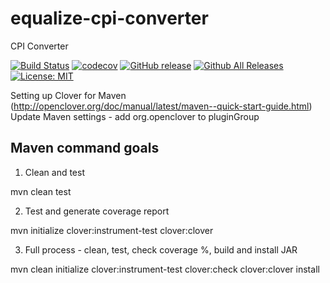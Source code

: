 # equalize-cpi-converter
CPI Converter

[![Build Status](https://travis-ci.org/engswee/equalize-cpi-converter.svg?branch=master)](https://travis-ci.org/engswee/equalize-cpi-converter)
[![codecov](https://codecov.io/gh/engswee/equalize-cpi-converter/branch/master/graph/badge.svg)](https://codecov.io/gh/engswee/equalize-cpi-converter)
[![GitHub release](https://img.shields.io/github/release/engswee/equalize-cpi-converter.svg)](https://github.com/engswee/equalize-cpi-converter/releases/latest)
[![Github All Releases](https://img.shields.io/github/downloads/engswee/equalize-cpi-converter/total.svg)](https://www.somsubhra.com/github-release-stats/?username=engswee&repository=equalize-cpi-converter)
[![License: MIT](https://img.shields.io/badge/License-MIT-orange.svg)](https://github.com/engswee/equalize-cpi-converter/blob/master/LICENSE)

Setting up Clover for Maven (http://openclover.org/doc/manual/latest/maven--quick-start-guide.html)
Update Maven settings - add org.openclover to pluginGroup


Maven command goals
----------------------

1) Clean and test

mvn clean test

2) Test and generate coverage report

mvn initialize clover:instrument-test clover:clover

3) Full process - clean, test, check coverage %, build and install JAR

mvn clean initialize clover:instrument-test clover:check clover:clover install


